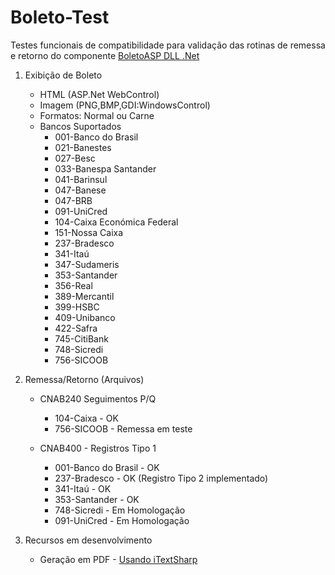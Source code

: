 Boleto-Test
===========

Testes funcionais de compatibilidade para validação das rotinas de remessa e retorno do componente [BoletoASP DLL .Net](http://www.boletoasp.com.br)

1. Exibição de Boleto
	* HTML (ASP.Net WebControl)
	* Imagem (PNG,BMP,GDI:WindowsControl)
	* Formatos: Normal ou Carne
	* Bancos Suportados
		* 001-Banco do Brasil
        * 021-Banestes
        * 027-Besc
        * 033-Banespa Santander
        * 041-Barinsul
        * 047-Banese
        * 047-BRB
        * 091-UniCred
        * 104-Caixa Económica Federal
        * 151-Nossa Caixa
        * 237-Bradesco
        * 341-Itaú
        * 347-Sudameris
        * 353-Santander
        * 356-Real
        * 389-Mercantil
        * 399-HSBC
        * 409-Unibanco
        * 422-Safra
        * 745-CitiBank
        * 748-Sicredi
        * 756-SICOOB
	
2. Remessa/Retorno (Arquivos)
	* CNAB240 Seguimentos P/Q
		* 104-Caixa - OK
		* 756-SICOOB - Remessa em teste

	* CNAB400 - Registros Tipo 1
		* 001-Banco do Brasil - OK
		* 237-Bradesco - OK (Registro Tipo 2 implementado)
		* 341-Itaú - OK
		* 353-Santander - OK
		* 748-Sicredi - Em Homologação
		* 091-UniCred - Em Homologação

3. Recursos em desenvolvimento
	* Geração em PDF - [Usando iTextSharp](http://sourceforge.net/projects/itextsharp/)